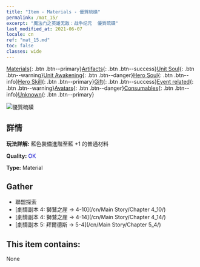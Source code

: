 ```yaml
---
title: "Item - Materials - 優質硫磺"
permalink: /mat_15/
excerpt: "魔法门之英雄无敌：战争纪元  優質硫磺"
last_modified_at: 2021-06-07
locale: cn
ref: "mat_15.md"
toc: false
classes: wide
---
```

 [Materials](/ItemsCN/){: .btn .btn--primary}[Artifacts](/ItemsCN/Artifacts/){: .btn .btn--success}[Unit Soul](/ItemsCN/UnitSoul/){: .btn .btn--warning}[Unit Awakening](/ItemsCN/UnitAwakening/){: .btn .btn--danger}[Hero Soul](/ItemsCN/HeroSoul/){: .btn .btn--info}[Hero Skill](/ItemsCN/HeroSkill/){: .btn .btn--primary}[Gift](/ItemsCN/Gift/){: .btn .btn--success}[Event related](/ItemsCN/Events/){: .btn .btn--warning}[Avatars](/ItemsCN/Avatars/){: .btn .btn--danger}[Consumables](/ItemsCN/Consumables/){: .btn .btn--info}[Unknown](/ItemsCN/Unknown/){: .btn .btn--primary}

 ![優質硫磺](/images/t/i_cailiao_liuhuang1.png)

## 詳情
 **玩法詳解:** 藍色裝備進階至藍 +1 的普通材料

 **Quality:** <span style="color: #0000CD">OK</span>

 **Type:** Material

## Gather

*    聯盟探索 
*    [劇情副本 4: 獅鷲之崖 -> 4-10](/cn/Main Story/Chapter 4_10/) 
*    [劇情副本 4: 獅鷲之崖 -> 4-14](/cn/Main Story/Chapter 4_14/) 
*    [劇情副本 5: 拜爾德斯 -> 5-4](/cn/Main Story/Chapter 5_4/) 

## This item contains:

  None

